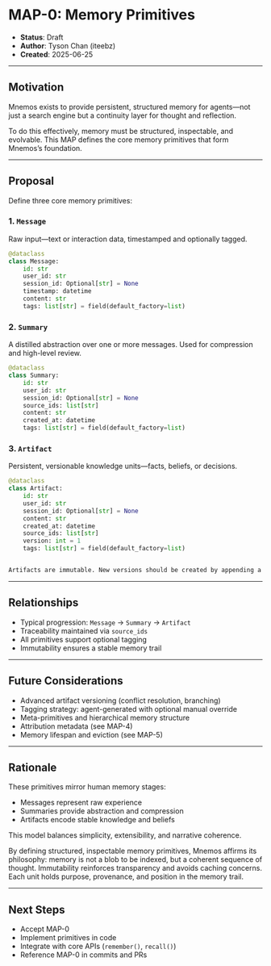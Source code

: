 # MAP-0: Memory Primitives

- **Status**: Draft  
- **Author**: Tyson Chan (iteebz)  
- **Created**: 2025-06-25  

---

## Motivation

Mnemos exists to provide persistent, structured memory for agents—not just a search engine but a continuity layer for thought and reflection.

To do this effectively, memory must be structured, inspectable, and evolvable. This MAP defines the core memory primitives that form Mnemos’s foundation.

---

## Proposal

Define three core memory primitives:

### 1. `Message`

Raw input—text or interaction data, timestamped and optionally tagged.

```python
@dataclass
class Message:
    id: str
    user_id: str
    session_id: Optional[str] = None
    timestamp: datetime
    content: str
    tags: list[str] = field(default_factory=list)
```

### 2. `Summary`

A distilled abstraction over one or more messages. Used for compression and high-level review.

```python
@dataclass
class Summary:
    id: str
    user_id: str
    session_id: Optional[str] = None
    source_ids: list[str]
    content: str
    created_at: datetime
    tags: list[str] = field(default_factory=list)
```

### 3. `Artifact`

Persistent, versionable knowledge units—facts, beliefs, or decisions.

```python
@dataclass
class Artifact:
    id: str
    user_id: str
    session_id: Optional[str] = None
    content: str
    created_at: datetime
    source_ids: list[str]
    version: int = 1
    tags: list[str] = field(default_factory=list)


Artifacts are immutable. New versions should be created by appending a new entry with an incremented version number. A `"latest"` flag may be used to simplify retrieval.
```

---

## Relationships

- Typical progression: `Message` → `Summary` → `Artifact`
- Traceability maintained via `source_ids`
- All primitives support optional tagging
- Immutability ensures a stable memory trail

---

## Future Considerations

- Advanced artifact versioning (conflict resolution, branching)
- Tagging strategy: agent-generated with optional manual override
- Meta-primitives and hierarchical memory structure
- Attribution metadata (see MAP-4)
- Memory lifespan and eviction (see MAP-5)

---

## Rationale

These primitives mirror human memory stages:

- Messages represent raw experience  
- Summaries provide abstraction and compression  
- Artifacts encode stable knowledge and beliefs

This model balances simplicity, extensibility, and narrative coherence.

By defining structured, inspectable memory primitives, Mnemos affirms its philosophy: memory is not a blob to be indexed, but a coherent sequence of thought. Immutability reinforces transparency and avoids caching concerns. Each unit holds purpose, provenance, and position in the memory trail.

---

## Next Steps

- Accept MAP-0  
- Implement primitives in code  
- Integrate with core APIs (`remember()`, `recall()`)  
- Reference MAP-0 in commits and PRs